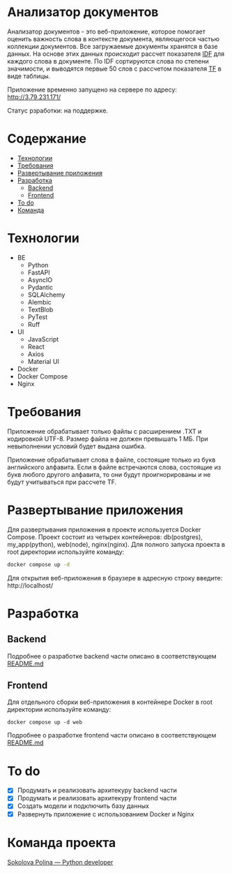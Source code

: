 # Анализатор документов

Анализатор документов - это веб-приложение, которое помогает оценить важность слова в контексте документа, являющегося частью коллекции документов.
Все загружаемые документы хранятся в базе данных. На основе этих данных происходит рассчет показателя [IDF](https://ru.wikipedia.org/wiki/TF-IDF) для каждого слова в документе. По IDF сортируются слова по степени значимости, и выводятся первые 50 слов с рассчетом показателя [TF](https://ru.wikipedia.org/wiki/TF-IDF) в виде таблицы.

Приложение временно запущено на сервере по адресу: http://3.79.231.171/

Статус рзработки: на поддержке.

# Содержание

- [Технологии](#технологии)
- [Требования](#требования)
- [Развертывание приложения](#деплой)
- [Разработка](#разработка)
  - [Backend](#backend)
  - [Frontend](#frontend)
- [To do](#todo)
- [Команда](#команда)

# Технологии

<a name="технологии"></a>

- BE
  - Python
  - FastAPI
  - AsyncIO
  - Pydantic
  - SQLAlchemy
  - Alembic
  - TextBlob
  - PyTest
  - Ruff
- UI
  - JavaScript
  - React
  - Axios
  - Material UI
- Docker
- Docker Compose
- Nginx

# Требования

<a name="требования"></a>

Приложение обрабатывает только файлы с расширением .TXT и кодировкой UTF-8. Размер файла не должен превышать 1 МБ. При невыполнении условий будет выдана ошибка.

Приложение обрабатывает слова в файле, состоящие только из букв английского алфавита. Если в файле встречаются слова, состоящие из букв любого другого алфавита, то они будут проигнорированы и не будут учитываться при рассчете TF.

# Развертывание приложения

<a name="деплой"></a>

Для развертывания приложения в проекте используется Docker Compose. Проект состоит из четырех контейнеров: db(postgres), my_app(python), web(node), nginx(nginx).
Для полного запуска проекта в root директории используйте команду:

```bash
docker compose up -d
```

Для открытия веб-приложения в браузере в адресную строку введите: http://localhost/

# Разработка

<a name="разработка"></a>

## Backend

<a name="backend"></a>

Подробнее о разработке backend части описано в соответствующем
[README.md](backend/README.md)

## Frontend

<a name="frontend"></a>

Для отдельного сборки веб-приложения в контейнере Docker в root директории используйте команду:

```
docker compose up -d web
```

Подробнее о разработке frontend части описано в соответствующем
[README.md](frontend/README.md)

# To do

<a name="todo"></a>

- [x] Продумать и реализовать архитекуру backend части
- [x] Продумать и реализовать архитекуру frontend части
- [x] Создать модели и подключить базу данных
- [x] Развернуть приложение с использованием Docker и Nginx

# Команда проекта

<a name="команда"></a>
[Sokolova Polina — Python developer](https://github.com/Pololoshka)
